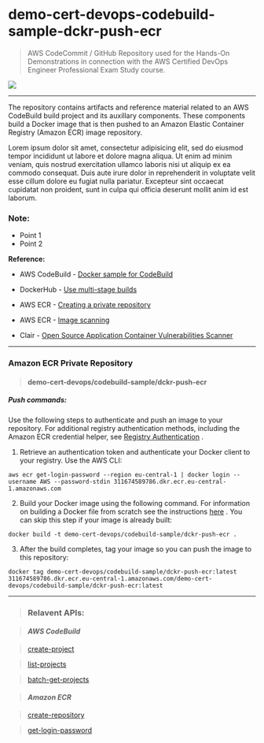 # demo-cert-devops-codebuild-sample-dckr-push-ecr

> AWS CodeCommit / GitHub Repository used for the Hands-On Demonstrations in connection with the AWS Certified DevOps Engineer Professional Exam Study course.

![](https://codebuild.eu-central-1.amazonaws.com/badges?uuid=eyJlbmNyeXB0ZWREYXRhIjoiazhSSEZCeE1RSUowM3lUVTUyd0lZMDFGYlMzaEl1c1QycGpRRFVSNll3bkVtUTdoQWN6Y2RKc1ZaMjN4RlE2MjVDeUZUNzJwamdDTm5uVVlRbCsxT1lJPSIsIml2UGFyYW1ldGVyU3BlYyI6IjVKalRJc1RpVGlrZXZlbzEiLCJtYXRlcmlhbFNldFNlcmlhbCI6MX0%3D&branch=main)

---

The repository contains artifacts and reference material related to an AWS CodeBuild build project and its auxillary components. These components build a Docker image that is then pushed to an Amazon Elastic Container Registry (Amazon ECR) image repository.

Lorem ipsum dolor sit amet, consectetur adipisicing elit, sed do eiusmod tempor incididunt ut labore et dolore magna aliqua. Ut enim ad minim veniam, quis nostrud exercitation ullamco laboris nisi ut aliquip ex ea commodo consequat. Duis aute irure dolor in reprehenderit in voluptate velit esse
cillum dolore eu fugiat nulla pariatur. Excepteur sint occaecat cupidatat non proident, sunt in culpa qui officia deserunt mollit anim id est laborum.

### Note: 

- Point 1
- Point 2

**Reference:**

- AWS CodeBuild - [Docker sample for CodeBuild](https://docs.aws.amazon.com/codebuild/latest/userguide/sample-docker.html)

- DockerHub - [Use multi-stage builds](https://docs.docker.com/develop/develop-images/multistage-build/)

- AWS ECR - [Creating a private repository](https://docs.aws.amazon.com/AmazonECR/latest/userguide/repository-create.html)

- AWS ECR - [Image scanning](https://docs.aws.amazon.com/AmazonECR/latest/userguide/image-scanning.html)

- Clair - [Open Source Application Container Vulnerabilities Scanner](https://github.com/quay/clair)

---

### Amazon ECR Private Repository
> #### demo-cert-devops/codebuild-sample/dckr-push-ecr

##### Push commands:

Use the following steps to authenticate and push an image to your repository. For additional registry authentication methods, including the Amazon ECR credential helper, see [Registry Authentication](https://docs.aws.amazon.com/AmazonECR/latest/userguide/Registries.html#registry_auth) .

1. Retrieve an authentication token and authenticate your Docker client to your registry.
Use the AWS CLI:

`aws ecr get-login-password --region eu-central-1 | docker login --username AWS --password-stdin 311674589786.dkr.ecr.eu-central-1.amazonaws.com`

2. Build your Docker image using the following command. For information on building a Docker file from scratch see the instructions [here](https://docs.aws.amazon.com/AmazonECS/latest/developerguide/docker-basics.html) 
. You can skip this step if your image is already built:

`docker build -t demo-cert-devops/codebuild-sample/dckr-push-ecr .`

3. After the build completes, tag your image so you can push the image to this repository:

`docker tag demo-cert-devops/codebuild-sample/dckr-push-ecr:latest 311674589786.dkr.ecr.eu-central-1.amazonaws.com/demo-cert-devops/codebuild-sample/dckr-push-ecr:latest`

---

> ### Relavent APIs:

> #### _AWS CodeBuild_

> [create-project](https://awscli.amazonaws.com/v2/documentation/api/latest/reference/codebuild/create-project.html)

> [list-projects](https://awscli.amazonaws.com/v2/documentation/api/latest/reference/codebuild/list-projects.html)

> [batch-get-projects](https://awscli.amazonaws.com/v2/documentation/api/latest/reference/codebuild/batch-get-projects.html)


> #### _Amazon ECR_

> [create-repository](https://awscli.amazonaws.com/v2/documentation/api/latest/reference/ecr/create-repository.html)

> [get-login-password](https://awscli.amazonaws.com/v2/documentation/api/latest/reference/ecr/get-login-password.html)
